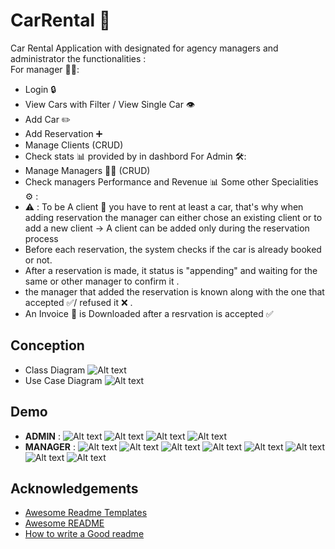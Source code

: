 
# CarRental 🚗

Car Rental Application with designated for agency managers and administrator the functionalities : \
For manager 👨‍💼: 
- Login :lock:
- View Cars with Filter / View Single Car 👁️
- Add Car :pencil2:
- Add Reservation ➕
- Manage Clients (CRUD)
- Check stats 📊 provided by in dashbord
For Admin 🛠️: 
- Manage Managers 👨‍💼 (CRUD)
- Check managers Performance and Revenue 📊
Some other Specialities ⚙️ : 
- ⚠️ : To be A client 👤 you have to rent at least a car, that's why when adding reservation the manager can either chose an existing client or to add a new client -> A client can be added only during the reservation process
- Before each reservation, the system checks if the car is already booked or not.
- After a reservation is made, it status is "appending" and waiting for the same or other manager to confirm it .
- the manager that added the reservation is known along with the one that accepted ✅/ refused it ❌ .
- An Invoice 📄 is Downloaded after a resrvation is accepted ✅

## Conception
- Class Diagram
![Alt text](Assets/Class.png)
- Use Case Diagram
![Alt text](Assets/Use.png)

## Demo
- **ADMIN** :
![Alt text](Assets/img1.png)
![Alt text](Assets/img2.png)
![Alt text](Assets/img3.png)
![Alt text](Assets/img4.png)
- **MANAGER** : 
![Alt text](Assets/img5.png)
![Alt text](Assets/img12.png)
![Alt text](Assets/img6.png)
![Alt text](Assets/img7.png)
![Alt text](Assets/img8.png)
![Alt text](Assets/img9.png)
![Alt text](Assets/img10.png)
![Alt text](Assets/img11.png)




## Acknowledgements

 - [Awesome Readme Templates](https://awesomeopensource.com/project/elangosundar/awesome-README-templates)
 - [Awesome README](https://github.com/matiassingers/awesome-readme)
 - [How to write a Good readme](https://bulldogjob.com/news/449-how-to-write-a-good-readme-for-your-github-project)

